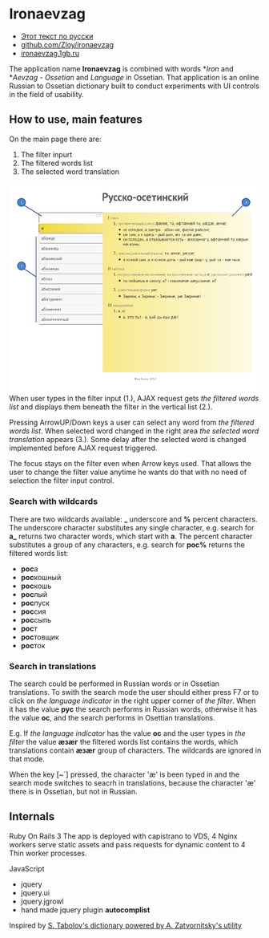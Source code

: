 # Ironaevzag 

  * [Этот текст по русски](https://github.com/Zloy/ironaevzag/blob/master/README.ru.md)
  * [github.com/Zloy/ironaevzag](https://github.com/Zloy/ironaevzag)
  * [ironaevzag.1gb.ru](http://ironaevzag.1gb.ru)

The application name **Ironaevzag** is combined with words **Iron* and **Aevzag* - *Ossetian* and *Language* in Ossetian. That application is an online Russian to Ossetian dictionary built to conduct experiments with UI controls in the field of usability.


## How to use, main features

On the main page there are: 

1. The filter inpurt 
2. The filtered words list
3. The selected word translation

![Скриншот страницы словаря](https://github.com/Zloy/ironaevzag/blob/master/doc/dict_layout.png?raw=true)
When user types in the filter input (1.), AJAX request gets *the filtered words list* and displays them beneath the filter in the vertical list (2.).

Pressing ArrowUP/Down keys a user can select any word from *the filtered words list*. When selected word changed in the right area *the selected word translation* appears (3.). Some delay after the selected word is changed implemented before AJAX request triggered.

The focus stays on the filter even when Arrow keys used. That allows the user to change the filter value anytime he wants do that with no need of selection the filter input control. 


### Search with wildcards

There are two wildcards available: **_** underscore and **%** percent characters. 
The underscore character substitutes any single character, e.g. search for **а_** returns two character words, which start with **а**.
The percent character substitutes a group of any characters, e.g. search for **рос%** returns the filtered words list:
  * **рос**а
  * **рос**кошный
  * **рос**кошь
  * **рос**лый
  * **рос**пуск
  * **рос**сия
  * **рос**сыпь
  * **рос**т
  * **рос**товщик
  * **рос**ток


### Search in translations

The search could be performed in Russian words or in Ossetian translations. To swith the search mode the user should either press F7 or to click on *the language indicator* in the right upper corner of *the filter*. When it has the value **рус** the search performs in Russian words, otherwise it has the value **ос**, and the search performs in Osettian translations.

E.g. If *the language indicator* has the value **ос** and the user types in *the filter* the value **æзæг** the filtered words list contains the words, which translations contain **æзæг** group of characters. The wildcards are ignored in that mode.

When the key [~`] pressed, the character 'æ' is been typed in and the search mode switches to seacrh in translations, because the character 'æ' there is in Ossetian, but not in Russian.

## Internals

Ruby On Rails 3 
The app is deployed with capistrano to VDS, 4 Nginx workers serve static assets and pass requests for dynamic content to 4 Thin worker processes.

JavaScript
  * jquery 
  * jquery.ui
  * jquery.jgrowl
  * hand made jquery plugin **autocomplist**

Inspired by [S. Tabolov's dictionary powered by A. Zatvornitsky's utility](http://alex-zatv.narod.ru/mDict/index.html)
